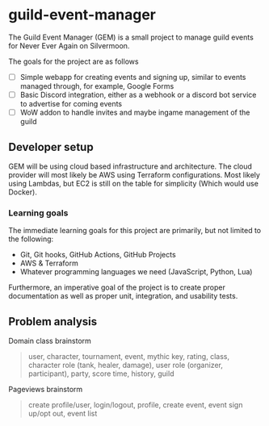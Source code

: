 # guild-event-manager
The Guild Event Manager (GEM) is a small project to manage guild events for Never Ever Again on Silvermoon.

The goals for the project are as follows 

- [ ] Simple webapp for creating events and signing up, similar to events managed through, for example, Google Forms
- [ ] Basic Discord integration, either as a webhook or a discord bot service to advertise for coming events
- [ ] WoW addon to handle invites and maybe ingame management of the guild

## Developer setup
GEM will be using cloud based infrastructure and architecture. The cloud provider will most likely be AWS using Terraform configurations. Most likely using Lambdas, but EC2 is still on the table for simplicity (Which would use Docker).

### Learning goals
The immediate learning goals for this project are primarily, but not limited to the following:

- Git, Git hooks, GitHub Actions, GitHub Projects
- AWS & Terraform
- Whatever programming languages we need (JavaScript, Python, Lua)

Furthermore, an imperative goal of the project is to create proper documentation as well as proper unit, integration, and usability tests.

## Problem analysis
Domain class brainstorm

> user, character, tournament, event, mythic key, rating, class, character role (tank, healer, damage), user role (organizer, participant), party, score time, history, guild

Pageviews brainstorm

> create profile/user, login/logout, profile, create event, event sign up/opt out, event list

